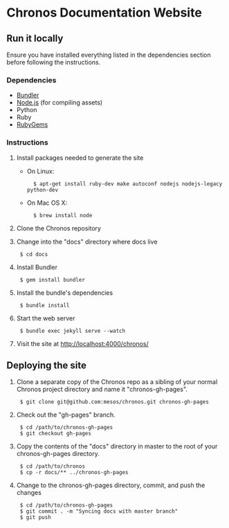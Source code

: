 # Chronos Documentation Website

## Run it locally

Ensure you have installed everything listed in the dependencies section before
following the instructions.

### Dependencies

* [Bundler](http://bundler.io/)
* [Node.js](http://nodejs.org/) (for compiling assets)
* Python
* Ruby
* [RubyGems](https://rubygems.org/)

### Instructions

1. Install packages needed to generate the site

    * On Linux:

            $ apt-get install ruby-dev make autoconf nodejs nodejs-legacy python-dev
    * On Mac OS X:
    
            $ brew install node

2. Clone the Chronos repository

3. Change into the "docs" directory where docs live

        $ cd docs

4. Install Bundler

        $ gem install bundler

5. Install the bundle's dependencies

        $ bundle install

6. Start the web server

        $ bundle exec jekyll serve --watch

7. Visit the site at
   [http://localhost:4000/chronos/](http://localhost:4000/chronos/)

## Deploying the site

1. Clone a separate copy of the Chronos repo as a sibling of your normal
   Chronos project directory and name it "chronos-gh-pages".

        $ git clone git@github.com:mesos/chronos.git chronos-gh-pages

2. Check out the "gh-pages" branch.

        $ cd /path/to/chronos-gh-pages
        $ git checkout gh-pages

3. Copy the contents of the "docs" directory in master to the root of your
   chronos-gh-pages directory.

        $ cd /path/to/chronos
        $ cp -r docs/** ../chronos-gh-pages

4. Change to the chronos-gh-pages directory, commit, and push the changes

        $ cd /path/to/chronos-gh-pages
        $ git commit . -m "Syncing docs with master branch"
        $ git push
